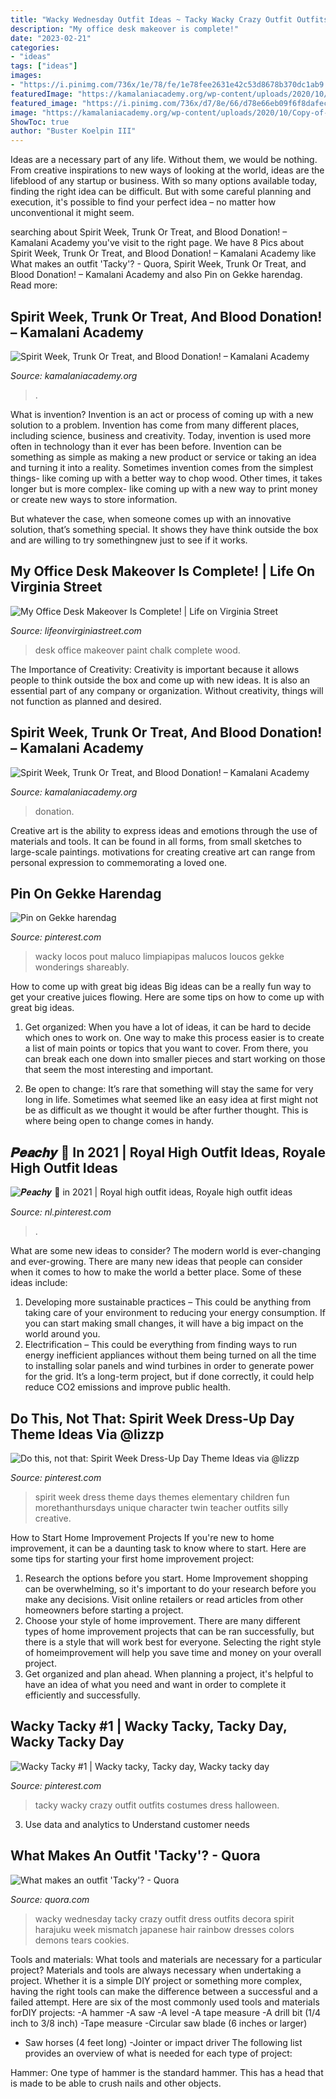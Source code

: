 ```yaml
---
title: "Wacky Wednesday Outfit Ideas ~ Tacky Wacky Crazy Outfit Outfits Costumes Dress Halloween"
description: "My office desk makeover is complete!"
date: "2023-02-21"
categories:
- "ideas"
tags: ["ideas"]
images:
- "https://i.pinimg.com/736x/1e/78/fe/1e78fee2631e42c53d8678b370dc1ab9.jpg"
featuredImage: "https://kamalaniacademy.org/wp-content/uploads/2020/10/Copy-of-halloween-flyer-halloween-happy-halloween-1.jpg"
featured_image: "https://i.pinimg.com/736x/d7/8e/66/d78e66eb09f6f8dafec6da59217c07a6.jpg"
image: "https://kamalaniacademy.org/wp-content/uploads/2020/10/Copy-of-halloween-flyer-halloween-happy-halloween-1.jpg"
ShowToc: true
author: "Buster Koelpin III"
---
```



Ideas are a necessary part of any life. Without them, we would be nothing. From creative inspirations to new ways of looking at the world, ideas are the lifeblood of any startup or business. With so many options available today, finding the right idea can be difficult. But with some careful planning and execution, it's possible to find your perfect idea – no matter how unconventional it might seem.

	

		
searching about Spirit Week, Trunk Or Treat, and Blood Donation! – Kamalani Academy you've visit to the right page. We have 8 Pics about Spirit Week, Trunk Or Treat, and Blood Donation! – Kamalani Academy like What makes an outfit &#039;Tacky&#039;? - Quora, Spirit Week, Trunk Or Treat, and Blood Donation! – Kamalani Academy and also Pin on Gekke harendag. Read more:
		
    
## Spirit Week, Trunk Or Treat, And Blood Donation! – Kamalani Academy

<img loading=lazy src="https://kamalaniacademy.org/wp-content/uploads/2020/10/Copy-of-halloween-flyer-halloween-happy-halloween-1-683x1024.jpg" onerror="this.onerror=null;this.src='https://tse3.mm.bing.net/th?id=OIP.AmCDOT2e9xJdQAgVAc1fCwHaLG&amp;pid=15.1';" alt="Spirit Week, Trunk Or Treat, and Blood Donation! – Kamalani Academy">

_Source: kamalaniacademy.org_

>. 

	

What is invention?
Invention is an act or process of coming up with a new solution to a problem. Invention has come from many different places, including science, business and creativity. Today, invention is used more often in technology than it ever has been before. 
Invention can be something as simple as making a new product or service or taking an idea and turning it into a reality. Sometimes invention comes from the simplest things- like coming up with a better way to chop wood. Other times, it takes longer but is more complex- like coming up with a new way to print money or create new ways to store information. 

But whatever the case, when someone comes up with an innovative solution, that’s something special. It shows they have think outside the box and are willing to try somethingnew just to see if it works.

    
## My Office Desk Makeover Is Complete! | Life On Virginia Street

<img loading=lazy src="https://lifeonvirginiastreet.com/wp-content/uploads/2013/06/Furniture1.jpg" onerror="this.onerror=null;this.src='https://tse4.mm.bing.net/th?id=OIP.LraT_vZUmCtgo79fTXBsxAAAAA&amp;pid=15.1';" alt="My Office Desk Makeover Is Complete! | Life on Virginia Street">

_Source: lifeonvirginiastreet.com_

>desk office makeover paint chalk complete wood. 

	

The Importance of Creativity:
Creativity is important because it allows people to think outside the box and come up with new ideas. It is also an essential part of any company or organization. Without creativity, things will not function as planned and desired.

    
## Spirit Week, Trunk Or Treat, And Blood Donation! – Kamalani Academy

<img loading=lazy src="https://kamalaniacademy.org/wp-content/uploads/2020/10/Copy-of-halloween-flyer-halloween-happy-halloween-1.jpg" onerror="this.onerror=null;this.src='https://tse1.mm.bing.net/th?id=OIP.uU4ZPLQGIYC-ybFXbniXoAHaLH&amp;pid=15.1';" alt="Spirit Week, Trunk Or Treat, and Blood Donation! – Kamalani Academy">

_Source: kamalaniacademy.org_

>donation. 

	

Creative art is the ability to express ideas and emotions through the use of materials and tools. It can be found in all forms, from small sketches to large-scale paintings. motivations for creating creative art can range from personal expression to commemorating a loved one.

    
## Pin On Gekke Harendag

<img loading=lazy src="https://i.pinimg.com/736x/26/6a/8b/266a8bf1eceb62775a8ef10cf3ccddf7.jpg" onerror="this.onerror=null;this.src='https://tse3.mm.bing.net/th?id=OIP.0HrTFrVldXl-sJqoXVXIyQHaHa&amp;pid=15.1';" alt="Pin on Gekke harendag">

_Source: pinterest.com_

>wacky locos pout maluco limpiapipas malucos loucos gekke wonderings shareably. 

	

How to come up with great big ideas
Big ideas can be a really fun way to get your creative juices flowing. Here are some tips on how to come up with great big ideas. 
1. Get organized: When you have a lot of ideas, it can be hard to decide which ones to work on. One way to make this process easier is to create a list of main points or topics that you want to cover. From there, you can break each one down into smaller pieces and start working on those that seem the most interesting and important. 

2. Be open to change: It’s rare that something will stay the same for very long in life. Sometimes what seemed like an easy idea at first might not be as difficult as we thought it would be after further thought. This is where being open to change comes in handy.

    
## 𝑷𝒆𝒂𝒄𝒉𝒚 🦋 In 2021 | Royal High Outfit Ideas, Royale High Outfit Ideas

<img loading=lazy src="https://i.pinimg.com/736x/1e/78/fe/1e78fee2631e42c53d8678b370dc1ab9.jpg" onerror="this.onerror=null;this.src='https://tse1.mm.bing.net/th?id=OIP.f1IOuj9RNn6WiE8MiwwA_AAAAA&amp;pid=15.1';" alt="𝑷𝒆𝒂𝒄𝒉𝒚 🦋 in 2021 | Royal high outfit ideas, Royale high outfit ideas">

_Source: nl.pinterest.com_

>. 

	

What are some new ideas to consider?
The modern world is ever-changing and ever-growing. There are many new ideas that people can consider when it comes to how to make the world a better place. Some of these ideas include: 
1. Developing more sustainable practices – This could be anything from taking care of your environment to reducing your energy consumption. If you can start making small changes, it will have a big impact on the world around you. 
2. Electrification – This could be everything from finding ways to run energy inefficient appliances without them being turned on all the time to installing solar panels and wind turbines in order to generate power for the grid. It’s a long-term project, but if done correctly, it could help reduce CO2 emissions and improve public health. 

    
## Do This, Not That: Spirit Week Dress-Up Day Theme Ideas Via @lizzp

<img loading=lazy src="https://i.pinimg.com/736x/d7/8e/66/d78e66eb09f6f8dafec6da59217c07a6.jpg" onerror="this.onerror=null;this.src='https://tse3.mm.bing.net/th?id=OIP.gx49XB-OYZa4fDSjtjorMQHaLq&amp;pid=15.1';" alt="Do this, not that: Spirit Week Dress-Up Day Theme Ideas via @lizzp">

_Source: pinterest.com_

>spirit week dress theme days themes elementary children fun morethanthursdays unique character twin teacher outfits silly creative. 

	

How to Start Home Improvement Projects
If you're new to home improvement, it can be a daunting task to know where to start. Here are some tips for starting your first home improvement project: 
1. Research the options before you start. Home Improvement shopping can be overwhelming, so it's important to do your research before you make any decisions. Visit online retailers or read articles from other homeowners before starting a project. 
2. Choose your style of home improvement. There are many different types of home improvement projects that can be ran successfully, but there is a style that will work best for everyone. Selecting the right style of homeimprovement will help you save time and money on your overall project. 
3. Get organized and plan ahead. When planning a project, it's helpful to have an idea of what you need and want in order to complete it efficiently and successfully.

    
## Wacky Tacky #1 | Wacky Tacky, Tacky Day, Wacky Tacky Day

<img loading=lazy src="https://i.pinimg.com/736x/fb/2c/a8/fb2ca88934acc42888a53c7148c1fdc4--halloween-ideas.jpg" onerror="this.onerror=null;this.src='https://tse4.mm.bing.net/th?id=OIP.wrK_Rm8JCM5Yo7uiGI3txQHaLS&amp;pid=15.1';" alt="Wacky Tacky #1 | Wacky tacky, Tacky day, Wacky tacky day">

_Source: pinterest.com_

>tacky wacky crazy outfit outfits costumes dress halloween. 

	

3. Use data and analytics to Understand customer needs 

    
## What Makes An Outfit &#039;Tacky&#039;? - Quora

<img loading=lazy src="https://qph.fs.quoracdn.net/main-qimg-788d4fd6242f0f65852e02a45932cc76-c" onerror="this.onerror=null;this.src='https://tse3.mm.bing.net/th?id=OIP.8aCtOqehhF_maO3kiLYphQAAAA&amp;pid=15.1';" alt="What makes an outfit &#039;Tacky&#039;? - Quora">

_Source: quora.com_

>wacky wednesday tacky crazy outfit dress outfits decora spirit harajuku week mismatch japanese hair rainbow dresses colors demons tears cookies. 

	

Tools and materials: What tools and materials are necessary for a particular project?
Materials and tools are always necessary when undertaking a project. Whether it is a simple DIY project or something more complex, having the right tools can make the difference between a successful and a failed attempt. Here are six of the most commonly used tools and materials forDIY projects:
-A hammer
-A saw
-A level
-A tape measure
-A drill bit (1/4 inch to 3/8 inch) 
-Tape measure 
-Circular saw blade (6 inches or larger) 
- Saw horses (4 feet long)  -Jointer or impact driver 
The following list provides an overview of what is needed for each type of project: 

Hammer: One type of hammer is the standard hammer. This has a head that is made to be able to crush nails and other objects.

